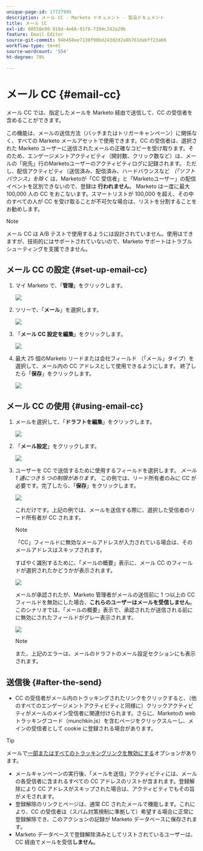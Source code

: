 ```yaml
---
unique-page-id: 17727995
description: メール CC - Marketo ドキュメント - 製品ドキュメント
title: メール CC
exl-id: 00550e98-916d-4e66-91f8-7394c242a29b
feature: Email Editor
source-git-commit: 94b458ee7138f90bd243d2d2a8b761dabff23a66
workflow-type: tm+mt
source-wordcount: '554'
ht-degree: 78%

---
```


# メール CC {#email-cc}

メール CC では、指定したメールを Marketo 経由で送信して、CC の受信者を含めることができます。

この機能は、メールの送信方法（バッチまたはトリガーキャンペーン）に関係なく、すべての Marketo メールアセットで使用できます。CC の受信者は、選択された Marketo ユーザーに送信されたメールの正確なコピーを受け取ります。そのため、エンゲージメントアクティビティ（開封数、クリック数など）は、メールの「宛先」行のMarketoユーザーのアクティビティログに記録されます。 ただし、配信アクティビティ（送信済み、配信済み、ハードバウンスなど _（「ソフトバウンス」を除く_ は、Marketoが「CC 受信者」と「Marketoユーザー」の配信イベントを区別できないので、登録は **行われません**。 Marketo は一度に最大 100,000 人の CC をおこないます。スマートリストが 100,000 を超え、その中のすべての人が CC を受け取ることが不可欠な場合は、リストを分割することをお勧めします。

>[!NOTE]
>
>メール CC は A/B テストで使用するようには設計されていません。使用はできますが、技術的にはサポートされていないので、Marketo サポートはトラブルシューティングを支援できません。

## メール CC の設定 {#set-up-email-cc}

1. マイ Marketo で、「**管理**」をクリックします。

   ![](assets/one.png)

1. ツリーで、「**メール**」を選択します。

   ![](assets/two.png)

1. 「**メール CC 設定を編集**」をクリックします。

   ![](assets/three.png)

1. 最大 25 個のMarketo リードまたは会社フィールド （「メール」タイプ）を選択して、メール内の CC アドレスとして使用できるようにします。 終了したら「**保存**」をクリックします。

   ![](assets/four.png)

## メール CC の使用 {#using-email-cc}

1. メールを選択して、「**ドラフトを編集**」をクリックします。

   ![](assets/five.png)

1. 「**メール設定**」をクリックします。

   ![](assets/six.png)

1. ユーザーを CC で送信するために使用するフィールドを選択します。 _メール 1 通につき 5 つの制限があります_。 この例では、リード所有者のみに CC が必要です。完了したら、「**保存**」をクリックします。

   ![](assets/seven.png)

   これだけです。上記の例では、メールを送信する際に、選択した受信者のリード所有者が CC されます。

   >[!NOTE]
   >
   >「CC」フィールドに無効なメールアドレスが入力されている場合は、そのメールアドレスはスキップされます。

   すばやく識別するために、「メールの概要」表示に、メール CC のフィールドが選択されたかどうかが表示されます。

   ![](assets/eight.png)

   メールが承認されたが、Marketo 管理者がメールの送信前に 1 つ以上の CC フィールドを無効にした場合、**これらのユーザーはメールを受信しません**。このシナリオでは、「メールの概要」表示で、承認されたが送信される前にに無効にされたフィールドがグレー表示されます。

   ![](assets/removal.png)

   >[!NOTE]
   >
   >また、上記のエラーは、メールのドラフトのメール設定セクションにも表示されます。

## 送信後 {#after-the-send}

* CC の受信者がメール内のトラッキングされたリンクをクリックすると、（他のすべてのエンゲージメントアクティビティと同様に）クリックアクティビティがメールのメイン受信者に関連付けられます。さらに、Marketoの web トラッキングコード（munchkin.js）を含むページをクリックスルーし、メインの受信者として cookie に登録される場合があります。

>[!TIP]
>
>メールで[一部またはすべてのトラッキングリンクを無効にする](/help/marketo/product-docs/email-marketing/general/functions-in-the-editor/disable-tracking-for-an-email-link.md)オプションがあります。

* メールキャンペーンの実行後、「メールを送信」アクティビティには、メールの各受信者に含まれるすべての CC アドレスのリストが含まれます。登録解除により CC アドレスがスキップされた場合は、アクティビティでもその旨がメモされます。
* 登録解除のリンクとページは、通常 CC されたメールで機能します。これにより、CC の受信者は（スパム対策規制に準拠して）希望する場合に正常に登録解除でき、このアクションの記録が Marketo データベースに保存されます。
* Marketo データベースで登録解除済みとしてリストされているユーザーは、CC 経由でメールを受信&#x200B;**しません**。
